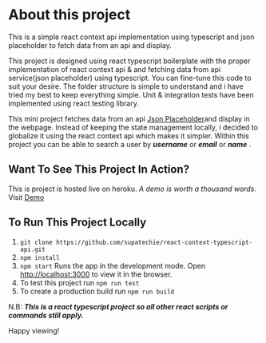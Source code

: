 # About this project

This is a simple react context api implementation using typescript and json placeholder to fetch data from an api and display.

This project is designed using react typescript boilerplate with the proper implementation of react context api & and fetching data from api service(json placeholder) using typescript. You can fine-tune this code to suit your desire. The folder structure is simple to understand and i have tried my best to keep everything simple. Unit & integration tests have been implemented using react testing library.

This mini project fetches data from an api [Json Placeholder](https://jsonplaceholder.typicode.com)and display in the webpage. Instead of keeping the state management locally, i decided to globalize it using the react context api which makes it simpler. Within this project you can be able to search a user by ***username*** or ***email*** or ***name*** .

## Want To See This Project In Action?

This is project is hosted live on heroku. *A demo is worth a thousand words*. Visit [Demo](https://react-context-api-typescript.herokuapp.com/)

## To Run This Project Locally

1. `git clone https://github.com/supatechie/react-context-typescript-api.git`
2. `npm install`
3. `npm start` Runs the app in the development mode. Open [http://localhost:3000](http://localhost:3000) to view it in the browser.
4. To test this project run `npm run test`
5. To create a production build run `npm run build`

N.B: ***This is a react typescript project so all other react scripts or commands still apply.***

Happy viewing!
